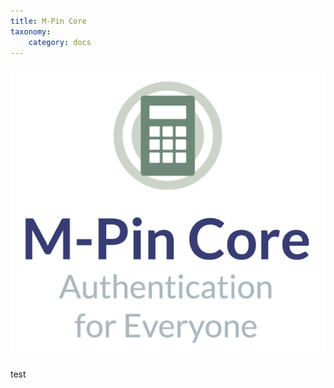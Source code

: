 ```yaml
---
title: M-Pin Core
taxonomy:
    category: docs
---
```


![M-Pin Core](/user/assets/1-m-pin-core.png "M-Pin Core")

test